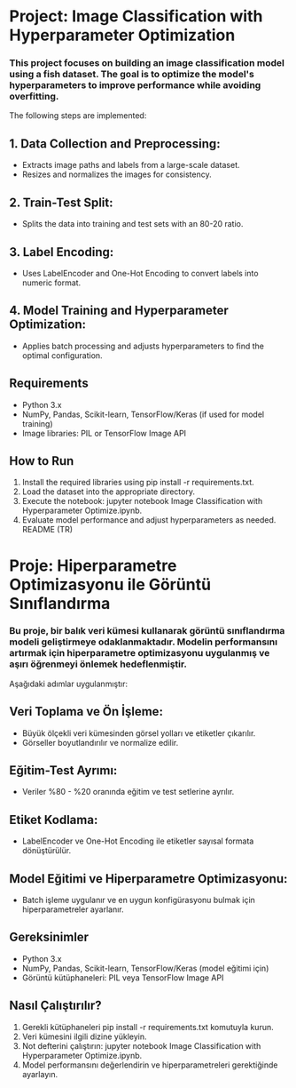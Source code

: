 # Project: Image Classification with Hyperparameter Optimization
### This project focuses on building an image classification model using a fish dataset. The goal is to optimize the model's hyperparameters to improve performance while avoiding overfitting. 
The following steps are implemented:

## 1. Data Collection and Preprocessing:

* Extracts image paths and labels from a large-scale dataset.
* Resizes and normalizes the images for consistency.
## 2. Train-Test Split:

* Splits the data into training and test sets with an 80-20 ratio.
## 3. Label Encoding:

* Uses LabelEncoder and One-Hot Encoding to convert labels into numeric format.
## 4. Model Training and Hyperparameter Optimization:

* Applies batch processing and adjusts hyperparameters to find the optimal configuration.
## Requirements
* Python 3.x
* NumPy, Pandas, Scikit-learn, TensorFlow/Keras (if used for model training)
* Image libraries: PIL or TensorFlow Image API
## How to Run
1. Install the required libraries using pip install -r requirements.txt.
2. Load the dataset into the appropriate directory.
3. Execute the notebook: jupyter notebook Image Classification with Hyperparameter Optimize.ipynb.
4. Evaluate model performance and adjust hyperparameters as needed.
README (TR)
# Proje: Hiperparametre Optimizasyonu ile Görüntü Sınıflandırma
### Bu proje, bir balık veri kümesi kullanarak görüntü sınıflandırma modeli geliştirmeye odaklanmaktadır. Modelin performansını artırmak için hiperparametre optimizasyonu uygulanmış ve aşırı öğrenmeyi önlemek hedeflenmiştir. 
Aşağıdaki adımlar uygulanmıştır:

## Veri Toplama ve Ön İşleme:

* Büyük ölçekli veri kümesinden görsel yolları ve etiketler çıkarılır.
* Görseller boyutlandırılır ve normalize edilir.
## Eğitim-Test Ayrımı:

* Veriler %80 - %20 oranında eğitim ve test setlerine ayrılır.
## Etiket Kodlama:

* LabelEncoder ve One-Hot Encoding ile etiketler sayısal formata dönüştürülür.
## Model Eğitimi ve Hiperparametre Optimizasyonu:

* Batch işleme uygulanır ve en uygun konfigürasyonu bulmak için hiperparametreler ayarlanır.
## Gereksinimler
* Python 3.x
* NumPy, Pandas, Scikit-learn, TensorFlow/Keras (model eğitimi için)
* Görüntü kütüphaneleri: PIL veya TensorFlow Image API
## Nasıl Çalıştırılır?
1. Gerekli kütüphaneleri pip install -r requirements.txt komutuyla kurun.
2. Veri kümesini ilgili dizine yükleyin.
3. Not defterini çalıştırın: jupyter notebook Image Classification with Hyperparameter Optimize.ipynb.
4. Model performansını değerlendirin ve hiperparametreleri gerektiğinde ayarlayın.

